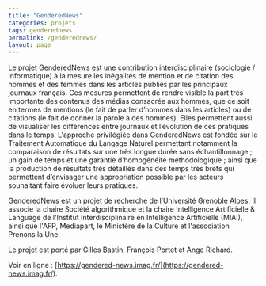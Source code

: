 ```yaml
---
title: "GenderedNews"
categories: projets
tags: genderednews
permalink: /genderednews/
layout: page
---
```


Le projet GenderedNews est une contribution interdisciplinaire (sociologie / informatique) à la mesure les inégalités de mention et de citation des hommes et des femmes dans les articles publiés par les principaux journaux français. Ces mesures permettent de rendre visible la part très importante des contenus des médias consacrée aux hommes, que ce soit en termes de mentions (le fait de parler d’hommes dans les articles) ou de citations (le fait de donner la parole à des hommes). Elles permettent aussi de visualiser les différences entre journaux et l’évolution de ces pratiques dans le temps. L'approche privilégiée dans GenderedNews est fondée sur le Traitement Automatique du Langage Naturel permettant notamment la comparaison de résultats sur une très longue durée sans échantillonnage ; un gain de temps et une garantie d’homogénéité méthodologique ; ainsi que la production de résultats très détaillés dans des temps très brefs qui permettent d’envisager une appropriation possible par les acteurs souhaitant faire évoluer leurs pratiques.

GenderedNews est un projet de recherche de l’Université Grenoble Alpes. Il associe la chaire Société algorithmique et la chaire Intelligence Artificielle & Language de l'Institut Interdisciplinaire en Intelligence Artificielle (MIAI), ainsi que l'AFP, Mediapart, le Ministère de la Culture et l'association Prenons la Une.

Le projet est porté par Gilles Bastin, François Portet et Ange Richard.

Voir en ligne : [https://gendered-news.imag.fr/](https://gendered-news.imag.fr/).

